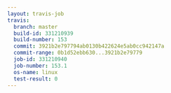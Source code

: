 ```yaml
---
layout: travis-job
travis:
  branch: master
  build-id: 331210939
  build-number: 153
  commit: 3921b2e797794ab0130b422624e5ab0cc942147a
  commit-range: 0b1d52ebb630...3921b2e79779
  job-id: 331210940
  job-number: 153.1
  os-name: linux
  test-result: 0
---
```

